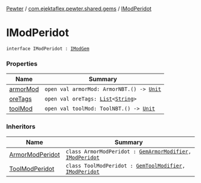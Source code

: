 [Pewter](../../index.md) / [com.ejektaflex.pewter.shared.gems](../index.md) / [IModPeridot](./index.md)

# IModPeridot

`interface IModPeridot : `[`IModGem`](../-i-mod-gem/index.md)

### Properties

| Name | Summary |
|---|---|
| [armorMod](armor-mod.md) | `open val armorMod: ArmorNBT.() -> `[`Unit`](https://kotlinlang.org/api/latest/jvm/stdlib/kotlin/-unit/index.html) |
| [oreTags](ore-tags.md) | `open val oreTags: `[`List`](https://kotlinlang.org/api/latest/jvm/stdlib/kotlin.collections/-list/index.html)`<`[`String`](https://kotlinlang.org/api/latest/jvm/stdlib/kotlin/-string/index.html)`>` |
| [toolMod](tool-mod.md) | `open val toolMod: ToolNBT.() -> `[`Unit`](https://kotlinlang.org/api/latest/jvm/stdlib/kotlin/-unit/index.html) |

### Inheritors

| Name | Summary |
|---|---|
| [ArmorModPeridot](../../com.ejektaflex.pewter.mods.commongems.armor/-armor-mod-peridot/index.md) | `class ArmorModPeridot : `[`GemArmorModifier`](../../com.ejektaflex.pewter.lib.modifiers/-gem-armor-modifier/index.md)`, `[`IModPeridot`](./index.md) |
| [ToolModPeridot](../../com.ejektaflex.pewter.mods.commongems.tool/-tool-mod-peridot/index.md) | `class ToolModPeridot : `[`GemToolModifier`](../../com.ejektaflex.pewter.lib.modifiers/-gem-tool-modifier/index.md)`, `[`IModPeridot`](./index.md) |
